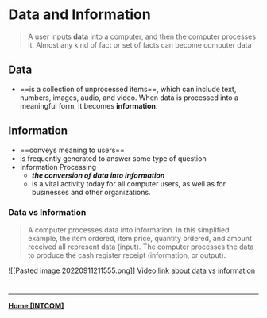 # Data and Information
> A user inputs **data** into a computer, and then the computer processes it. Almost any kind of fact or set of facts can become computer data

## Data
- ==is a collection of unprocessed items==, which can include text, numbers, images, audio, and video. When data is processed into a meaningful form, it becomes **information**.


## Information
- ==conveys meaning to users==
- is frequently generated to answer some type of question
- Information Processing
	- **_the conversion of data into information_**
	- is a vital activity today for all computer users, as well as for businesses and other organizations.

### Data vs Information
> A computer processes data into information. In this simplified example, the item ordered, item price, quantity ordered, and amount received all represent data (input). The computer processes the data to produce the cash register receipt (information, or output).

![[Pasted image 20220911211555.png]]
[Video link about data vs information]([https://drive.google.com/file/d/16yqBvlIMaPwPQcA4_i0jzWz1XcA4aMs0/view](https://drive.google.com/file/d/16yqBvlIMaPwPQcA4_i0jzWz1XcA4aMs0/view))

# 
---
**[Home [INTCOM]](INTCOM11)**
